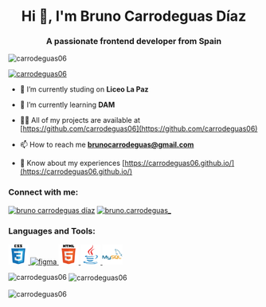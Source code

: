 <h1 align="center">Hi 👋, I'm Bruno Carrodeguas Díaz</h1>
<h3 align="center">A passionate frontend developer from Spain</h3>

<p align="left"> <img src="https://komarev.com/ghpvc/?username=carrodeguas06&label=Profile%20views&color=0e75b6&style=flat" alt="carrodeguas06" /> </p>

<p align="left"> <a href="https://github.com/ryo-ma/github-profile-trophy"><img src="https://github-profile-trophy.vercel.app/?username=carrodeguas06" alt="carrodeguas06" /></a> </p>

- 🔭 I’m currently studing on **Liceo La Paz**

- 🌱 I’m currently learning **DAM**

- 👨‍💻 All of my projects are available at [https://github.com/carrodeguas06](https://github.com/carrodeguas06)

- 📫 How to reach me **brunocarrodeguas@gmail.com**

- 📄 Know about my experiences [https://carrodeguas06.github.io/](https://carrodeguas06.github.io/)

<h3 align="left">Connect with me:</h3>
<p align="left">
<a href="https://www.linkedin.com/in/bruno-carrodeguas-d%C3%ADaz-3b036834b/" target="blank"><img align="center" src="https://raw.githubusercontent.com/rahuldkjain/github-profile-readme-generator/master/src/images/icons/Social/linked-in-alt.svg" alt="bruno carrodeguas díaz" height="30" width="40" /></a>
<a href="https://instagram.com/bruno.carrodeguas_" target="blank"><img align="center" src="https://raw.githubusercontent.com/rahuldkjain/github-profile-readme-generator/master/src/images/icons/Social/instagram.svg" alt="bruno.carrodeguas_" height="30" width="40" /></a>
</p>

<h3 align="left">Languages and Tools:</h3>
<p align="left"> <a href="https://www.w3schools.com/css/" target="_blank" rel="noreferrer"> <img src="https://raw.githubusercontent.com/devicons/devicon/master/icons/css3/css3-original-wordmark.svg" alt="css3" width="40" height="40"/> </a> <a href="https://www.figma.com/" target="_blank" rel="noreferrer"> <img src="https://www.vectorlogo.zone/logos/figma/figma-icon.svg" alt="figma" width="40" height="40"/> </a> <a href="https://www.w3.org/html/" target="_blank" rel="noreferrer"> <img src="https://raw.githubusercontent.com/devicons/devicon/master/icons/html5/html5-original-wordmark.svg" alt="html5" width="40" height="40"/> </a> <a href="https://www.java.com" target="_blank" rel="noreferrer"> <img src="https://raw.githubusercontent.com/devicons/devicon/master/icons/java/java-original.svg" alt="java" width="40" height="40"/> </a> <a href="https://www.mysql.com/" target="_blank" rel="noreferrer"> <img src="https://raw.githubusercontent.com/devicons/devicon/master/icons/mysql/mysql-original-wordmark.svg" alt="mysql" width="40" height="40"/> </a> </p>

<p><img align="left" src="https://github-readme-stats.vercel.app/api/top-langs?username=carrodeguas06&show_icons=true&locale=en&layout=compact" alt="carrodeguas06" /></p>

<p>&nbsp;<img align="center" src="https://github-readme-stats.vercel.app/api?username=carrodeguas06&show_icons=true&locale=en" alt="carrodeguas06" /></p>

<p><img align="center" src="https://github-readme-streak-stats.herokuapp.com/?user=carrodeguas06&" alt="carrodeguas06" /></p>

